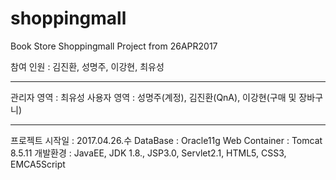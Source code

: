 # shoppingmall
Book Store Shoppingmall Project from 26APR2017


참여 인원 : 김진환, 성명주, 이강현, 최유성

-------------------------------------------------------------------

관리자 영역 : 최유성
사용자 영역 : 성명주(계정), 김진환(QnA), 이강현(구매 및 장바구니)

------------------------------------------------------------------


프로젝트 시작일 : 2017.04.26.수
DataBase : Oracle11g 
Web Container : Tomcat 8.5.11
개발환경 : JavaEE, JDK 1.8., JSP3.0, Servlet2.1, HTML5, CSS3, EMCA5Script 

